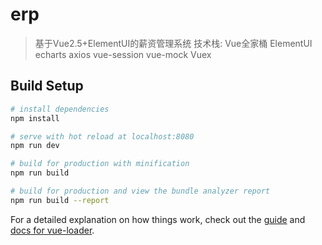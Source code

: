 # erp

> 基于Vue2.5+ElementUI的薪资管理系统
>技术栈:
>Vue全家桶
>ElementUI
>echarts
>axios
>vue-session
>vue-mock
>Vuex


## Build Setup

``` bash
# install dependencies
npm install

# serve with hot reload at localhost:8080
npm run dev

# build for production with minification
npm run build

# build for production and view the bundle analyzer report
npm run build --report
```

For a detailed explanation on how things work, check out the [guide](http://vuejs-templates.github.io/webpack/) and [docs for vue-loader](http://vuejs.github.io/vue-loader).
